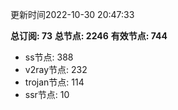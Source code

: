 更新时间2022-10-30 20:47:33

**总订阅: 73**
**总节点: 2246**
**有效节点: 744**
- ss节点: 388
- v2ray节点: 232
- trojan节点: 114
- ssr节点: 10
